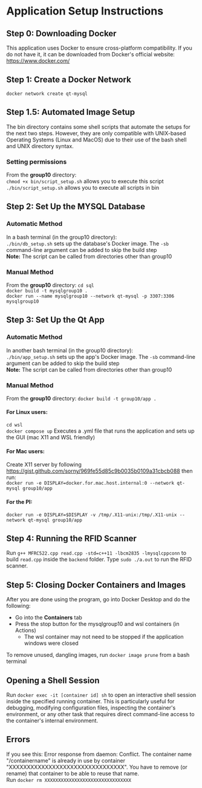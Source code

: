 # Application Setup Instructions

## Step 0: Downloading Docker

This application uses Docker to ensure cross-platform compatibility.
If you do not have it, it can be downloaded from Docker's official website: https://www.docker.com/

## Step 1: Create a Docker Network

`docker network create qt-mysql`

## Step 1.5: Automated Image Setup

The bin directory contains some shell scripts that automate the setups for the next two steps. However, they are only compatible with UNIX-based Operating Systems (Linux and MacOS) due to their use of the bash shell and UNIX directory syntax.

### Setting permissions

From the **group10** directory: \
`chmod +x bin/script_setup.sh` allows you to execute this script \
`./bin/script_setup.sh` allows you to execute all scripts in bin

## Step 2: Set Up the MYSQL Database

### Automatic Method

In a bash terminal (in the group10 directory): \
`./bin/db_setup.sh` sets up the database's Docker image. The `-sb` command-line argument can be added to skip the build step \
**Note:** The script can be called from directories other than group10

### Manual Method

From the **group10** directory:
`cd sql` \
`docker build -t mysqlgroup10 .` \
`docker run --name mysqlgroup10 --network qt-mysql -p 3307:3306 mysqlgroup10`

## Step 3: Set Up the Qt App

### Automatic Method

In another bash terminal (in the group10 directory): \
`./bin/app_setup.sh` sets up the app's Docker image. The `-sb` command-line argument can be added to skip the build step \
**Note:** The script can be called from directories other than group10

### Manual Method

From the **group10** directory:
`docker build -t group10/app .`

#### For Linux users:

`cd wsl` \
`docker compose up` Executes a .yml file that runs the application and sets up the GUI (mac X11 and WSL friendly)

#### For Mac users:

Create X11 server by following https://gist.github.com/sorny/969fe55d85c9b0035b0109a31cbcb088 then run: \
`docker run -e DISPLAY=docker.for.mac.host.internal:0 --network qt-mysql group10/app`

#### For the PI:

`docker run -e DISPLAY=$DISPLAY -v /tmp/.X11-unix:/tmp/.X11-unix --network qt-mysql group10/app`

## Step 4: Running the RFID Scanner

Run `g++ MFRC522.cpp read.cpp -std=c++11 -lbcm2835 -lmysqlcppconn` to build `read.cpp` inside the `backend` folder. Type `sudo ./a.out` to run the RFID scanner.

## Step 5: Closing Docker Containers and Images

After you are done using the program, go into Docker Desktop and do the following:

- Go into the **Containers** tab
- Press the stop button for the mysqlgroup10 and wsl containers (in Actions)
  - The wsl container may not need to be stopped if the application windows were closed

To remove unused, dangling images, run `docker image prune` from a bash terminal

## Opening a Shell Session

Run `docker exec -it [container id] sh` to open an interactive shell session inside the specified running container. This is particularly useful for debugging, modifying configuration files, inspecting the container's environment, or any other task that requires direct command-line access to the container's internal environment.

## Errors

If you see this:
Error response from daemon: Conflict. The container name "/containername" is already in use by container "XXXXXXXXXXXXXXXXXXXXXXXXXXXXXXXX". You have to remove (or rename) that container to be able to reuse that name. \
Run
`docker rm XXXXXXXXXXXXXXXXXXXXXXXXXXXXXXXX`
